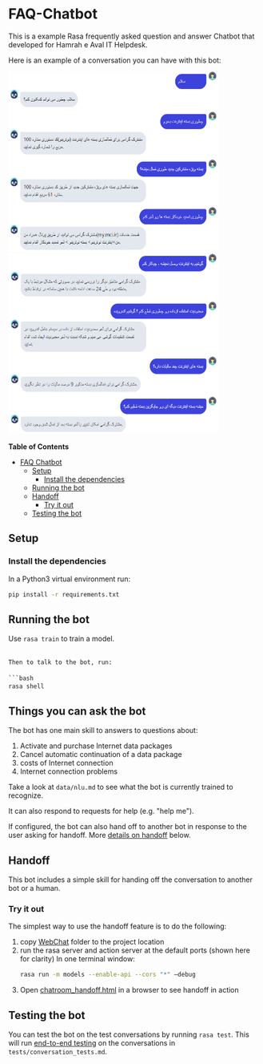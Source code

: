 # FAQ-Chatbot

This is a example Rasa frequently asked question and answer Chatbot that developed for Hamrah e Aval IT Helpdesk.

Here is an example of a conversation you can have with this bot:

<img src="./screenshots/demo_1.png" width="420" height="360"> <img src="./screenshots/demo_2.png" width="420" height="360">


**Table of Contents**

- [FAQ Chatbot](#FAQ-Chatbot)
  - [Setup](#setup)
    - [Install the dependencies](#install-the-dependencies)
  - [Running the bot](#running-the-bot)
  - [Handoff](#handoff)
    - [Try it out](#try-it-out)
  - [Testing the bot](#testing-the-bot)

<!-- END doctoc generated TOC please keep comment here to allow auto update -->

## Setup

### Install the dependencies

In a Python3 virtual environment run:

```bash
pip install -r requirements.txt
```

## Running the bot

Use `rasa train` to train a model.
```

Then to talk to the bot, run:

```bash
rasa shell
```
## Things you can ask the bot

The bot has one main skill to answers to questions about:
1. Activate and purchase Internet data packages
2. Cancel automatic continuation of a data package
3. costs of Internet connection
4. Internet connection problems

Take a look at `data/nlu.md` to see what the bot is currently trained to recognize.

It can also respond to requests for help (e.g. "help me").

If configured, the bot can also hand off to another bot in response to the user asking for handoff. More [details on handoff](#handoff) below.


## Handoff

This bot includes a simple skill for handing off the conversation to another bot or a human.


### Try it out

The simplest way to use the handoff feature is to do the following:

1. copy [WebChat](WebChat) folder to the project location
5. run the rasa server and action server at the default ports (shown here for clarity)
   In one terminal window:
    ```bash
    rasa run -m models --enable-api --cors "*" –debug
    ```
7. Open [chatroom_handoff.html](WebChat/index.html) in a browser to see handoff in action


## Testing the bot

You can test the bot on the test conversations by running  `rasa test`.
This will run [end-to-end testing](https://rasa.com/docs/rasa/user-guide/testing-your-assistant/#end-to-end-testing) on the conversations in `tests/conversation_tests.md`.
